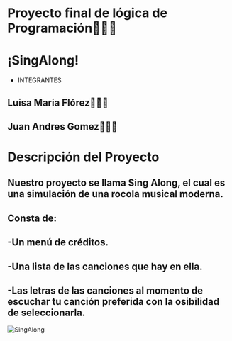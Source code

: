 # Proyecto final de lógica de Programación🧑🏻‍🎓
# ¡SingAlong!
* INTEGRANTES
## Luisa Maria Flórez👩🏻‍💻
## Juan Andres Gomez🧑🏻‍💻

# Descripción del Proyecto
## Nuestro proyecto se llama Sing Along, el cual es una simulación de una rocola musical moderna.
## Consta de: 
## -Un menú de créditos.
## -Una lista de las canciones que hay en ella. 
## -Las letras de las canciones al momento de escuchar tu canción preferida con la osibilidad de seleccionarla. 

![SingAlong](https://imgur.com/eqkxG5q)
